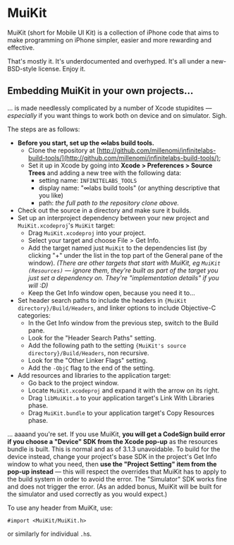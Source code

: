 # MuiKit

MuiKit (short for Mobile UI Kit) is a collection of iPhone code that aims to make programming on iPhone simpler, easier and more rewarding and effective.

That's mostly it. It's underdocumented and overhyped. It's all under a new-BSD-style license. Enjoy it.

## Embedding MuiKit in your own projects…

… is made needlessly complicated by a number of Xcode stupidites — *especially* if you want things to work both on device and on simulator. Sigh.

The steps are as follows:

 - **Before you start, set up the ∞labs build tools.**
   * Clone the repository at [http://github.com/millenomi/infinitelabs-build-tools/](http://github.com/millenomi/infinitelabs-build-tools/);
   * Set it up in Xcode by going into **Xcode &gt; Preferences &gt; Source Trees** and adding a new tree with the following data:
     - setting name: `INFINITELABS_TOOLS`
     - display name: "∞labs build tools" (or anything descriptive that you like)
     - path: *the full path to the repository clone above.*
 - Check out the source in a directory and make sure it builds.
 - Set up an interproject dependency between your new project and `MuiKit.xcodeproj`'s `MuiKit` target:
   * Drag `MuiKit.xcodeproj` into your project.
   * Select your target and choose File > Get Info.
   * Add the target named just `MuiKit` to the dependencies list (by clicking "+" under the list in the top part of the General pane of the window). *(There are other targets that start with MuiKit, eg `MuiKit (Resources)` — ignore them, they're built as part of the target you just set a dependency on. They're "implementation details" if you will :D)*
   * Keep the Get Info window open, because you need it to…
 - Set header search paths to include the headers in `{MuiKit directory}/Build/Headers`, and linker options to include Objective-C categories:
   * In the Get Info window from the previous step, switch to the Build pane.
   * Look for the "Header Search Paths" setting.
   * Add the following path to the setting `{MuiKit's source directory}/Build/Headers`, non recursive.
   * Look for the "Other Linker Flags" setting.
   * Add the `-ObjC` flag to the end of the setting.
 - Add resources and libraries to the application target:
   * Go back to the project window.
   * Locate `MuiKit.xcodeproj` and expand it with the arrow on its right.
   * Drag `libMuiKit.a` to your application target's Link With Libraries phase.
   * Drag `MuiKit.bundle` to your application target's Copy Resources phase.

… aaaand you're set. If you use MuiKit, **you will get a CodeSign build error if you choose a "Device" SDK from the Xcode pop-up** as the resources bundle is built. This is normal and as of 3.1.3 unavoidable. To build for the device instead, change your project's base SDK in the project's Get Info window to what you need, then **use the "Project Setting" item from the pop-up instead** — this will respect the overrides that MuiKit has to apply to the build system in order to avoid the error. The "Simulator" SDK works fine and does not trigger the error. (As an added bonus, MuiKit will be built for the simulator and used correctly as you would expect.)

To use any header from MuiKit, use:

	#import <MuiKit/MuiKit.h>

or similarly for individual `.h`s.
